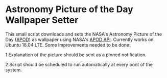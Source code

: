 # Astronomy Picture of the Day Wallpaper Setter

This small script downloads and sets the NASA's Astronomy Picture of the Day ([APOD](https://apod.nasa.gov/apod/astropix.html)) as wallpaper using NASA's [APOD API](https://api.nasa.gov/index.html#live_example). 
Currently works on Ubuntu 18.04 LTE. Some improvements needed to be done:

1.Explanation of the picture should be sent as a pinned notification.

2.Script should be scheduled to run automatically at every boot of the system.
